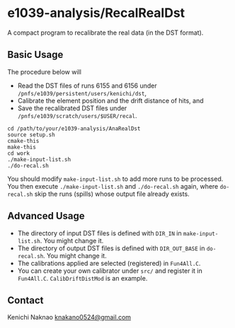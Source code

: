 # e1039-analysis/RecalRealDst

A compact program to recalibrate the real data (in the DST format).


## Basic Usage

The procedure below will
- Read the DST files of runs 6155 and 6156 under `/pnfs/e1039/persistent/users/kenichi/dst`,
- Calibrate the element position and the drift distance of hits, and
- Save the recalibrated DST files under `/pnfs/e1039/scratch/users/$USER/recal`.

```
cd /path/to/your/e1039-analysis/AnaRealDst
source setup.sh
cmake-this
make-this
cd work
./make-input-list.sh
./do-recal.sh
```

You should modify `make-input-list.sh` to add more runs to be processed.
You then execute `./make-input-list.sh` and `./do-recal.sh` again, where `do-recal.sh` skip the runs (spills) whose output file already exists.


## Advanced Usage

- The directory of input DST files is defined with `DIR_IN` in `make-input-list.sh`.
  You might change it.
- The directory of output DST files is defined with `DIR_OUT_BASE` in `do-recal.sh`.
  You might change it.
- The calibrations applied are selected (registered) in `Fun4All.C`.
- You can create your own calibrator under `src/` and register it in `Fun4All.C`.
  `CalibDriftDistMod` is an example.


## Contact

Kenichi Naknao <knakano0524@gmail.com>

